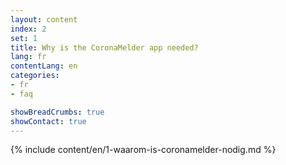 ```yaml
---
layout: content
index: 2
set: 1
title: Why is the CoronaMelder app needed?
lang: fr
contentLang: en
categories:
- fr
- faq

showBreadCrumbs: true
showContact: true
---
```

{% include content/en/1-waarom-is-coronamelder-nodig.md %}
